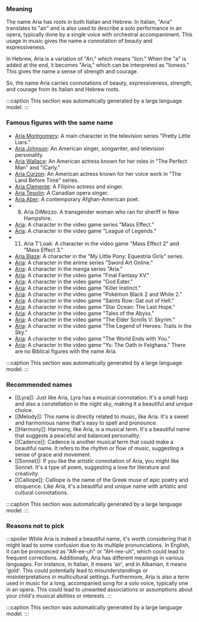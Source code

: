 ### Meaning
The name Aria has roots in both Italian and Hebrew. In Italian, "Aria" translates to "air" and is also used to describe a solo performance in an opera, typically done by a single voice with orchestral accompaniment. This usage in music gives the name a connotation of beauty and expressiveness. 

In Hebrew, Aria is a variation of "Ari," which means "lion." When the "a" is added at the end, it becomes "Aria," which can be interpreted as "lioness." This gives the name a sense of strength and courage. 

So, the name Aria carries connotations of beauty, expressiveness, strength, and courage from its Italian and Hebrew roots.

:::caption
This section was automatically generated by a large language model.
:::

### Famous figures with the same name
- [Aria Montgomery](https://en.wikipedia.org/wiki/Aria_Montgomery): A main character in the television series "Pretty Little Liars."
- [Aria Johnson](https://en.wikipedia.org/wiki/Aria_Johnson): An American singer, songwriter, and television personality.
- [Aria Wallace](https://en.wikipedia.org/wiki/Aria_Wallace): An American actress known for her roles in "The Perfect Man" and "iCarly."
- [Aria Curzon](https://en.wikipedia.org/wiki/Aria_Curzon): An American actress known for her voice work in "The Land Before Time" series.
- [Aria Clemente](https://en.wikipedia.org/wiki/Aria_Clemente): A Filipino actress and singer.
- [Aria Tesolin](https://en.wikipedia.org/wiki/Aria_Tesolin): A Canadian opera singer.
- [Aria Aber](https://en.wikipedia.org/wiki/Aria_Aber): A contemporary Afghan-American poet.
- 8. Aria DiMezzo: A transgender woman who ran for sheriff in New Hampshire.
- [Aria](https://en.wikipedia.org/wiki/Aria): A character in the video game series "Mass Effect."
- [Aria](https://en.wikipedia.org/wiki/Aria): A character in the video game "League of Legends."
- 11. Aria T'Loak: A character in the video game "Mass Effect 2" and "Mass Effect 3."
- [Aria Blaze](https://en.wikipedia.org/wiki/Aria_Blaze): A character in the "My Little Pony: Equestria Girls" series.
- [Aria](https://en.wikipedia.org/wiki/Aria): A character in the anime series "Sword Art Online."
- [Aria](https://en.wikipedia.org/wiki/Aria): A character in the manga series "Aria."
- [Aria](https://en.wikipedia.org/wiki/Aria): A character in the video game "Final Fantasy XV."
- [Aria](https://en.wikipedia.org/wiki/Aria): A character in the video game "God Eater."
- [Aria](https://en.wikipedia.org/wiki/Aria): A character in the video game "Killer Instinct."
- [Aria](https://en.wikipedia.org/wiki/Aria): A character in the video game "Pokémon Black 2 and White 2."
- [Aria](https://en.wikipedia.org/wiki/Aria): A character in the video game "Saints Row: Gat out of Hell."
- [Aria](https://en.wikipedia.org/wiki/Aria): A character in the video game "Star Ocean: The Last Hope."
- [Aria](https://en.wikipedia.org/wiki/Aria): A character in the video game "Tales of the Abyss."
- [Aria](https://en.wikipedia.org/wiki/Aria): A character in the video game "The Elder Scrolls V: Skyrim."
- [Aria](https://en.wikipedia.org/wiki/Aria): A character in the video game "The Legend of Heroes: Trails in the Sky."
- [Aria](https://en.wikipedia.org/wiki/Aria): A character in the video game "The World Ends with You."
- [Aria](https://en.wikipedia.org/wiki/Aria): A character in the video game "Ys: The Oath in Felghana."
There are no Biblical figures with the name Aria.

:::caption
This section was automatically generated by a large language model.
:::

### Recommended names
- [[Lyra]]: Just like Aria, Lyra has a musical connotation. It's a small harp and also a constellation in the night sky, making it a beautiful and unique choice.
- [[Melody]]: This name is directly related to music, like Aria. It's a sweet and harmonious name that's easy to spell and pronounce.
- [[Harmony]]: Harmony, like Aria, is a musical term. It's a beautiful name that suggests a peaceful and balanced personality.
- [[Cadence]]: Cadence is another musical term that could make a beautiful name. It refers to the rhythm or flow of music, suggesting a sense of grace and movement.
- [[Sonnet]]: If you like the artistic connotation of Aria, you might like Sonnet. It's a type of poem, suggesting a love for literature and creativity.
- [[Calliope]]: Calliope is the name of the Greek muse of epic poetry and eloquence. Like Aria, it's a beautiful and unique name with artistic and cultural connotations.

:::caption
This section was automatically generated by a large language model.
:::

### Reasons not to pick
:::spoiler
While Aria is indeed a beautiful name, it's worth considering that it might lead to some confusion due to its multiple pronunciations. In English, it can be pronounced as "AR-ee-uh" or "AH-ree-uh", which could lead to frequent corrections. Additionally, Aria has different meanings in various languages. For instance, in Italian, it means 'air', and in Albanian, it means 'gold'. This could potentially lead to misunderstandings or misinterpretations in multicultural settings. Furthermore, Aria is also a term used in music for a long, accompanied song for a solo voice, typically one in an opera. This could lead to unwanted associations or assumptions about your child's musical abilities or interests.
:::

:::caption
This section was automatically generated by a large language model.
:::